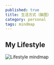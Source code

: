 ```yaml
---
published: true
title: 生活方式（脑图）
category: personal
tags: mindmap
---
```

## My Lifestyle

![Lifestyle mindmap](https://goooooouwa.fun:8143/static/images/lifestyle-mindmap.png)


